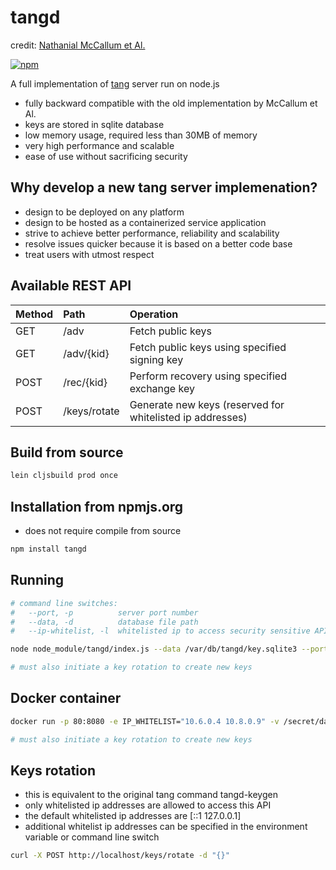 # tangd

credit: [Nathanial McCallum et Al.](mailto:npmccallum@redhat.com)

[![npm](https://img.shields.io/npm/v/tangd.svg)](https://www.npmjs.com/package/tangd)

A full implementation of [tang](https://github.com/latchset/tang) server run on node.js

* fully backward compatible with the old implementation by McCallum et Al.
* keys are stored in sqlite database
* low memory usage, required less than 30MB of memory
* very high performance and scalable
* ease of use without sacrificing security

## Why develop a new tang server implemenation?

* design to be deployed on any platform
* design to be hosted as a containerized service application
* strive to achieve better performance, reliability and scalability
* resolve issues quicker because it is based on a better code base
* treat users with utmost respect

## Available REST API

| Method | Path	        | Operation                                                 |
|:-------|:-------------|:----------------------------------------------------------|
| GET	 | /adv	        | Fetch public keys                                         |
| GET	 | /adv/{kid}   | Fetch public keys using specified signing key             |
| POST	 | /rec/{kid}   | Perform recovery using specified exchange key             |
| POST   | /keys/rotate | Generate new keys (reserved for whitelisted ip addresses) |

## Build from source

```sh
lein cljsbuild prod once
```

## Installation from npmjs.org
* does not require compile from source

```sh
npm install tangd
```

## Running

```sh
# command line switches:
#   --port, -p          server port number
#   --data, -d          database file path
#   --ip-whitelist, -l  whitelisted ip to access security sensitive API

node node_module/tangd/index.js --data /var/db/tangd/key.sqlite3 --port 8080 --ip-whitelist "10.6.0.4 10.8.0.9"

# must also initiate a key rotation to create new keys
```

## Docker container

```sh
docker run -p 80:8080 -e IP_WHITELIST="10.6.0.4 10.8.0.9" -v /secret/data:/var/db/tangd cloggo/tangd:latest

# must also initiate a key rotation to create new keys 
```

## Keys rotation

* this is equivalent to the original tang command tangd-keygen
* only whitelisted ip addresses are allowed to access this API
* the default whitelisted ip addresses are [::1 127.0.0.1]
* additional whitelist ip addresses can be specified in the environment variable or command line switch

```sh
curl -X POST http://localhost/keys/rotate -d "{}"
```
